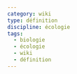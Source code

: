 ```yaml
---
category: wiki
type: définition
discipline: écologie
tags:
  - biologie
  - écologie
  - wiki
  - définition
---
```












